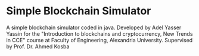 # Simple Blockchain Simulator
A simple blockchain simulator coded in java.
Developed by Adel Yasser Yassin for the "Introduction to blockchains and cryptocurrency, New Trends in CCE" course at Faculty of Engineering, Alexandria University.
Supervised by Prof. Dr. Ahmed Kosba
